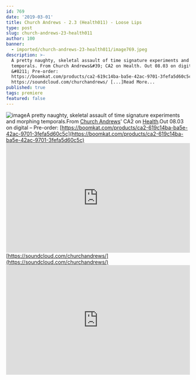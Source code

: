 ```yaml
---
id: 769
date: '2019-03-01'
title: Church Andrews - 2.3 (Health011) - Loose Lips
type: post
slug: church-andrews-23-health011
author: 100
banner:
  - imported/church-andrews-23-health011/image769.jpeg
description: >-
  A pretty naughty, skeletal assault of time signature experiments and morphing
  temporals. From Church Andrews&#39; CA2 on Health. Out 08.03 on digital
  &#8211; Pre-order:
  https://boomkat.com/products/ca2-619c14ba-ba5e-42ac-9701-3fefa5d60c5c
  https://soundcloud.com/churchandrews/ [...]Read More...
published: true
tags: premiere
featured: false
---
```

![image](../imported/church-andrews-23-health011/image769.jpeg)A pretty naughty, skeletal assault of time signature experiments and morphing temporals.From [Church Andrews](https://soundcloud.com/churchandrews/)' CA2 on [Health](https://soundhealers.bandcamp.com).Out 08.03 on digital – Pre-order: [https://boomkat.com/products/ca2-619c14ba-ba5e-42ac-9701-3fefa5d60c5c](https://boomkat.com/products/ca2-619c14ba-ba5e-42ac-9701-3fefa5d60c5c)<iframe width='100%' height='300' scrolling='no' frameborder='no' allow='autoplay' src='https://w.soundcloud.com/player/?url=https%3A//api.soundcloud.com/tracks/583210017&color=%23ff5500&auto_play=false&hide_related=false&show_comments=true&show_user=true&show_reposts=false&show_teaser=true'></iframe>[https://soundcloud.com/churchandrews/](https://soundcloud.com/churchandrews/)<iframe width='100%' height='300' scrolling='no' frameborder='no' allow='autoplay' src='https://www.youtube.com/embed/oXz93faug90'></iframe>